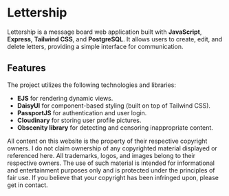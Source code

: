 # Lettership

Lettership is a message board web application built with **JavaScript**, **Express**, **Tailwind CSS**, and **PostgreSQL**. It allows users to create, edit, and delete letters, providing a simple interface for communication.

## Features

The project utilizes the following technologies and libraries:

- **EJS** for rendering dynamic views.
- **DaisyUI** for component-based styling (built on top of Tailwind CSS).
- **PassportJS** for authentication and user login.
- **Cloudinary** for storing user profile pictures.
- **Obscenity library** for detecting and censoring inappropriate content.


All content on this website is the property of their respective copyright owners. I do not claim ownership of any copyrighted material displayed or referenced here. All trademarks, logos, and images belong to their respective owners. The use of such material is intended for informational and entertainment purposes only and is protected under the principles of fair use. If you believe that your copyright has been infringed upon, please get in contact.